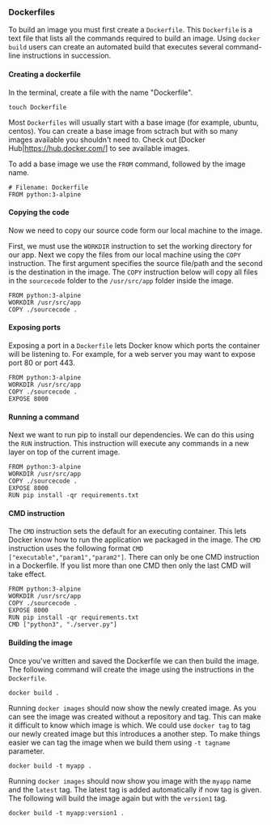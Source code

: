 ### Dockerfiles

To build an image you must first create a `Dockerfile`. This `Dockerfile` is a text file that lists all the commands required to build an image. Using `docker build` users can create an automated build that executes several command-line instructions in succession.

#### Creating a dockerfile
In the terminal, create a file with the name "Dockerfile".
```
touch Dockerfile
```

Most `Dockerfiles` will usually start with a base image (for example, ubuntu, centos). You can create a base image from sctrach but with so many images available you shouldn't need to. Check out [Docker Hub|https://hub.docker.com/] to see available images.

To add a base image we use the `FROM` command, followed by the image name.
```
# Filename: Dockerfile
FROM python:3-alpine
```

#### Copying the code
Now we need to copy our source code form our local machine to the image.

First, we must use the `WORKDIR` instruction to set the working directory for our app. 
Next we copy the files from our local machine using the `COPY` instruction. The first argument specifies the source file/path and the second is the destination in the image. The `COPY` instruction below will copy all files in the `sourcecode` folder to the `/usr/src/app` folder inside the image.

```
FROM python:3-alpine
WORKDIR /usr/src/app
COPY ./sourcecode .
```

#### Exposing ports
Exposing a port in a `Dockerfile` lets Docker know which ports the container will be listening to. For example, for a web server you may want to expose port 80 or port 443.

```
FROM python:3-alpine
WORKDIR /usr/src/app
COPY ./sourcecode .
EXPOSE 8000
```

#### Running a command
Next we want to run pip to install our dependencies. We can do this using the `RUN` instruction. This instruction will execute any commands in a new layer on top of the current image.

```
FROM python:3-alpine
WORKDIR /usr/src/app
COPY ./sourcecode .
EXPOSE 8000
RUN pip install -qr requirements.txt
```

#### CMD instruction
The `CMD` instruction sets the default for an executing container. This lets Docker know how to run the application we packaged in the image. The `CMD` instruction uses the following format `CMD ["executable","param1","param2"]`.
There can only be one CMD instruction in a Dockerfile. If you list more than one CMD then only the last CMD will take effect.

```
FROM python:3-alpine
WORKDIR /usr/src/app
COPY ./sourcecode .
EXPOSE 8000
RUN pip install -qr requirements.txt
CMD ["python3", "./server.py"]
```

#### Building the image

Once you've written and saved the Dockerfile we can then build the image. The following command will create the image using the instructions in the `Dockerfile`.

```
docker build .
```

Running `docker images` should now show the newly created image. As you can see the image was created without a repository and tag.
This can make it difficult to know which image is which. We could use `docker tag` to tag our newly created image but this introduces a another step. To make things easier we can tag the image when we build them using `-t tagname` parameter.
```
docker build -t myapp .
```

Running `docker images` should now show you image with the `myapp` name and the `latest` tag. The latest tag is added automatically if now tag is given. The following will build the image again but with the `version1` tag. 

```
docker build -t myapp:version1 .
```
